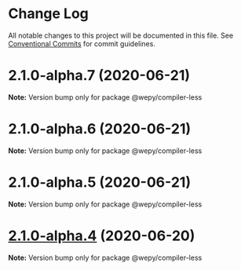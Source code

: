# Change Log

All notable changes to this project will be documented in this file.
See [Conventional Commits](https://conventionalcommits.org) for commit guidelines.

# 2.1.0-alpha.7 (2020-06-21)

**Note:** Version bump only for package @wepy/compiler-less





# 2.1.0-alpha.6 (2020-06-21)

**Note:** Version bump only for package @wepy/compiler-less





# 2.1.0-alpha.5 (2020-06-21)

**Note:** Version bump only for package @wepy/compiler-less





# [2.1.0-alpha.4](https://github.com/Tencent/wepy/compare/v2.1.0-alpha.2...v2.1.0-alpha.4) (2020-06-20)

**Note:** Version bump only for package @wepy/compiler-less
